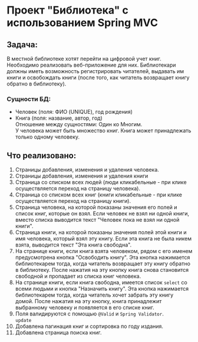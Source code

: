 # Проект "Библиотека" с использованием Spring MVC

## Задача:  
В местной библиотеке хотят перейти на цифровой учет книг. Необходимо реализовать веб-приложение для них. 
Библиотекари должны иметь возможность регистрировать читателей, выдавать им книги и освобождать книги (после того, как читатель
возвращает книгу обратно в библиотеку).

### Сущности БД:
- Человек (поля: ФИО (UNIQUE), год рождения)
- Книга (поля: название, автор, год)  
Отношение между сущностями: Один ко Многим.  
У человека может быть множество книг. Книга может принадлежать только одному человеку.

## Что реализовано:
1. Страницы добавления, изменения и удаления человека.
1. Страницы добавления, изменения и удаления книги
1. Страница со списком всех людей (люди кликабельные - при клике осуществляется
переход на страницу человека).
1. Страница со списком всех книг (книги кликабельные - при клике осуществляется
переход на страницу книги).
1. Страница человека, на которой показаны значения его полей и список книг, которые он
взял. Если человек не взял ни одной книги, вместо списка выводится текст "Человек
пока не взял ни одной книги".
1. Страница книги, на которой показаны значения полей этой книги и имя человека,
который взял эту книгу. Если эта книга не была никем взята, выводится текст "Эта
книга свободна".
1. На странице книги, если книга взята человеком, рядом с его именем предусмотрена кнопка
"Освободить книгу". Эта кнопка нажимается библиотекарем тогда, когда читатель возвращает эту книгу обратно в библиотеку. 
После нажатия на эту кнопку книга снова становится свободной и пропадает из списка книг человека.
1. На странице книги, если книга свободна, имеется список `select` со всеми людьми и кнопка "Назначить книгу". Эта кнопка нажимается библиотекарем
тогда, когда читатель хочет забрать эту книгу домой. После нажатия на эту кнопку, книга принадлежит выбранному человеку и появляется в его списке книг.
1. Поля валидируются с помощью `@Valid` и `Spring Validator`.  
`update`
1. Добавлена пагинация книг и сортировка по году издания. 
1. Добавлена страница поиска книг. 

